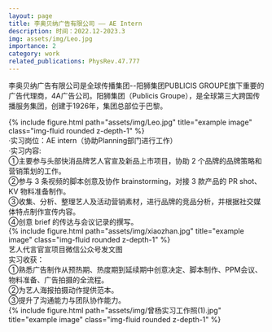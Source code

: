 ```yaml
---
layout: page
title: 李奥贝纳广告有限公司 —— AE Intern
description: 时间：2022.12-2023.3
img: assets/img/Leo.jpg
importance: 2
category: work
related_publications: PhysRev.47.777
---
```

李奥贝纳广告有限公司是全球传播集团--阳狮集团PUBLICIS GROUPE旗下重要的广告代理商，4A广告公司。阳狮集团（Publicis Groupe），是全球第三大跨国传播服务集团，创建于1926年，集团总部位于巴黎。

<div class="row">
    <div class="col-sm mt-3 mt-md-0">
        {% include figure.html path="assets/img/Leo.jpg" title="example image" class="img-fluid rounded z-depth-1" %}
    </div>
</div>
<div class="caption">
</div>
·实习岗位：AE intern（协助Planning部门进行工作）<br />
·实习内容:<br />
①主要参与头部快消品牌艺人官宣及新品上市项目，协助 2 个品牌的品牌策略和营销策划的工作。<br />
②参与 3 条视频的脚本创意及协作 brainstorming，对接 3 款产品的 PR shot、KV 物料准备制作。<br />
③收集、分析、整理艺人及活动营销素材，进行品牌的竞品分析，并根据社交媒体特点制作宣传内容。<br />
④创意 brief 的传达与会议记录的撰写。<br />

<div class="row">
    <div class="col-sm mt-3 mt-md-0">
        {% include figure.html path="assets/img/xiaozhan.jpg" title="example image" class="img-fluid rounded z-depth-1" %}
    </div>
</div>
<div class="caption">
艺人代言官宣项目微信公众号发文图
</div>
实习收获：<br />
①熟悉广告制作从预热期、热度期到延续期中创意决定、脚本制作、PPM会议、物料准备、广告拍摄的全流程。<br />
②为艺人海报拍摄动作提供范本。<br />
③提升了沟通能力与团队协作能力。<br />
<div class="row">
    <div class="col-sm mt-3 mt-md-0">
        {% include figure.html path="assets/img/曾杨实习工作照(1).jpg" title="example image" class="img-fluid rounded z-depth-1" %}
    </div>
</div>
<div class="caption">
</div>
